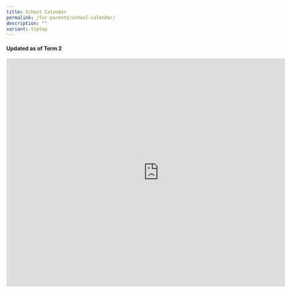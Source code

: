 ```yaml
---
title: School Calendar
permalink: /for-parents/school-calendar/
description: ""
variant: tiptap
---
```

<p></p>
<h4>Updated as of Term 2</h4>
<div class="iframe-wrapper">
<iframe style="border: 0" height="600" width="800" allowfullscreen="true" frameborder="0" src="https://calendar.google.com/calendar/embed?src=yzpsta%40gmail.com&amp;ctz=Asia%2FSingapore"></iframe>
</div>
<p></p>